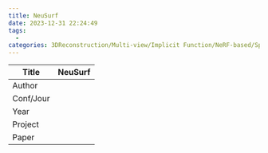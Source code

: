 ```yaml
---
title: NeuSurf
date: 2023-12-31 22:24:49
tags:
  - 
categories: 3DReconstruction/Multi-view/Implicit Function/NeRF-based/Sparse
---
```


| Title     | NeuSurf                                                                                                                                                                                       |
| --------- | --------------------------------------------------------------------------------------------------------------------------------------------------------------------------------------------------------- |
| Author    |                                                                                                                                                                                                           |
| Conf/Jour |                                                                                                                                                                                                           |
| Year      |                                                                                                                                                                                                           |
| Project   |                                                                                                                                                                                                           |
| Paper     |  |

<!-- more -->
